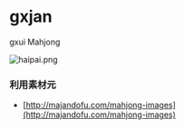 gxjan
==================

gxui Mahjong

![haipai.png](https://qiita-image-store.s3.amazonaws.com/224/40887/053e5984-7ed5-74cb-b2f4-fd15276f2f6b.png "haipai.png")

### 利用素材元

- [http://majandofu.com/mahjong-images](http://majandofu.com/mahjong-images)
